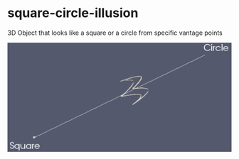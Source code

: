 # square-circle-illusion
3D Object that looks like a square or a circle from specific vantage points

![The curves look like a square from the bottom left point and a circle from top right point!](https://github.com/baserinia/square-circle-illusion/blob/master/view_sm.png)

